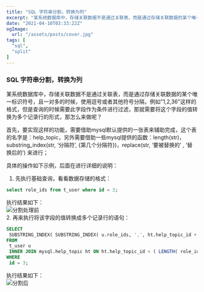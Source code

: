 ```yaml
---
title: "SQL 字符串分割，转换为列"
excerpt: "某系统数据库中，存储关联数据不是通过关联表，而是通过存储关联数据的某个唯一标识符号，且一对多的时候，使用逗号或者其他符号分隔，但是查询的时候需要此字段作为条件进行过滤，那就需要将这个字段的值转换为多个记录行的形式"
date: "2021-04-10T03:33:22Z"
ogImage:
  url: "/assets/posts/cover.jpg"
tags: [
  "sql",
  "split"
]
---
```


### SQL 字符串分割，转换为列

某系统数据库中，存储关联数据不是通过关联表，而是通过存储关联数据的某个唯一标识符号，且一对多的时候，使用逗号或者其他符号分隔，例如"1,2,36"这样的格式，但是查询的时候需要此字段作为条件进行过滤，那就需要将这个字段的值转换为多个记录行的形式，那怎么来做呢？

首先，要实现这样的功能，需要借助mysql默认提供的一张表来辅助完成，这个表的名字是：help\_topic，另外需要借助一些mysql提供的函数：length(str)，substring\_index(str, ‘分隔符’, {第几个分隔符})，replace(str, ‘要被替换的’ , ‘替换后的’) 来进行；

具体的操作如下示例，后面在进行详细的说明：

1.  先执行基础查询，看看数据存储的格式：

```sql
select role_ids from t_user where id = 3;
```

执行结果如下：  
![分割处理前](https://static.oschina.net/uploads/img/202012/21134936_ZOFc.png)  
2\. 再来执行将该字段的值转换成多个记录行的语句：

```sql
SELECT
 SUBSTRING_INDEX( SUBSTRING_INDEX( u.role_ids, ',', ht.help_topic_id + 1 ), ',', -1 ) AS roleId 
FROM
 t_user u
 INNER JOIN mysql.help_topic ht ON ht.help_topic_id < ( LENGTH( role_ids ) - LENGTH( REPLACE ( role_ids, ',', '' )) + 1 ) 
WHERE
 id = 3;
```

执行结果如下：  
![分割后](https://static.oschina.net/uploads/img/202012/21134936_g2Ft.png)